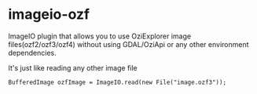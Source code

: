 # imageio-ozf
ImageIO plugin that allows you to use OziExplorer image files(ozf2/ozf3/ozf4) without using GDAL/OziApi or any other environment dependencies.

It's just like reading any other image file

    BufferedImage ozfImage = ImageIO.read(new File("image.ozf3"));
